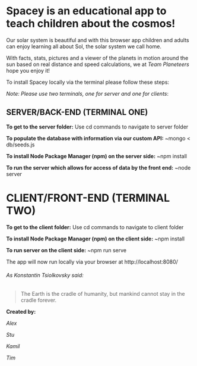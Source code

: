 # Spacey is an educational app to teach children about the cosmos!

Our solar system is beautiful and with this browser app children and adults can enjoy learning all about Sol, the solar system we call home.

With facts, stats, pictures and a viewer of the planets in motion around the sun based on real distance and speed calculations, we at *Team Planeteers* hope you enjoy it!

To install Spacey locally via the terminal please follow these steps:

*Note: Please use two terminals, one for server and one for clients*:

## SERVER/BACK-END (TERMINAL ONE)

**To get to the server folder:**
    Use cd commands to navigate to server folder

**To populate the database with information via our custom API:**
    ~mongo < db/seeds.js

**To install Node Package Manager (npm) on the server side:**
    ~npm install

**To run the server which allows for access of data by the front end:**
    ~node server

# CLIENT/FRONT-END (TERMINAL TWO)

**To get to the client folder:**
    Use cd commands to navigate to client folder

**To install Node Package Manager (npm) on the client side:**
    ~npm install

**To run server on the client side:**
    ~npm run serve

The app will now run locally via your browser at http://localhost:8080/

###### As Konstantin Tsiolkovsky said:

> The Earth is the cradle of humanity, but mankind cannot stay in the cradle forever.

**Created by:**

*Alex*

*Stu*

*Kamil*

*Tim*
